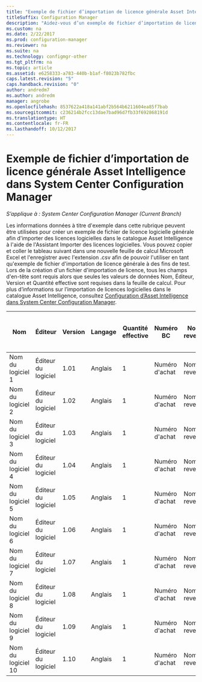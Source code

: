 ```yaml
---
title: "Exemple de fichier d’importation de licence générale Asset Intelligence"
titleSuffix: Configuration Manager
description: "Aidez-vous d’un exemple de fichier d’importation de licence générale Asset Intelligence pour importer des licences logicielles dans System Center Configuration Manager."
ms.custom: na
ms.date: 2/22/2017
ms.prod: configuration-manager
ms.reviewer: na
ms.suite: na
ms.technology: configmgr-other
ms.tgt_pltfrm: na
ms.topic: article
ms.assetid: e6258333-a783-440b-b1af-f8023b782fbc
caps.latest.revision: "5"
caps.handback.revision: "0"
author: andredm7
ms.author: andredm
manager: angrobe
ms.openlocfilehash: 8537622a418a141abf2b564b6211604ea85f7bab
ms.sourcegitcommit: c236214b2fcc13dae7bad96d7fb33f692868191d
ms.translationtype: HT
ms.contentlocale: fr-FR
ms.lasthandoff: 10/12/2017
---
```

# <a name="example-asset-intelligence-general-license-import-file-in-system-center-configuration-manager"></a>Exemple de fichier d’importation de licence générale Asset Intelligence dans System Center Configuration Manager

*S’applique à : System Center Configuration Manager (Current Branch)*

Les informations données à titre d'exemple dans cette rubrique peuvent être utilisées pour créer un exemple de fichier de licence logicielle générale afin d'importer des licences logicielles dans le catalogue Asset Intelligence à l'aide de l'Assistant Importer des licences logicielles. Vous pouvez copier et coller le tableau suivant dans une nouvelle feuille de calcul Microsoft Excel et l'enregistrer avec l'extension .csv afin de pouvoir l'utiliser en tant qu'exemple de fichier d'importation de licence générale à des fins de test. Lors de la création d'un fichier d'importation de licence, tous les champs d'en-tête sont requis alors que seules les valeurs de données Nom, Éditeur, Version et Quantité effective sont requises dans la feuille de calcul. Pour plus d’informations sur l’importation de licences logicielles dans le catalogue Asset Intelligence, consultez [Configuration d’Asset Intelligence dans System Center Configuration Manager](../../../../core/clients/manage/asset-intelligence/configuring-asset-intelligence.md).  

|Nom|Éditeur|Version|Langage|Quantité effective|Numéro BC|Nom du revendeur|Date d'achat|Achat de la prise en charge|Date d'expiration de la prise en charge|Commentaires|  
|----------|---------------|-------------|--------------|-----------------------|--------------|------------------|--------------------|----------------------|---------------------------|--------------|  
|Nom du logiciel 1|Éditeur du logiciel|1.01|Anglais|1|Numéro d'achat|Nom du revendeur|10/10/2010|0|10/10/2012|Commentaire|  
|Nom du logiciel 2|Éditeur du logiciel|1.02|Anglais|1|Numéro d'achat|Nom du revendeur|10/10/2010|0|10/10/2012|Commentaire|  
|Nom du logiciel 3|Éditeur du logiciel|1.03|Anglais|1|Numéro d'achat|Nom du revendeur|10/10/2010|0|10/10/2012|Commentaire|  
|Nom du logiciel 4|Éditeur du logiciel|1.04|Anglais|1|Numéro d'achat|Nom du revendeur|10/10/2010|0|10/10/2012|Commentaire|  
|Nom du logiciel 5|Éditeur du logiciel|1.05|Anglais|1|Numéro d'achat|Nom du revendeur|10/10/2010|0|10/10/2012|Commentaire|  
|Nom du logiciel 6|Éditeur du logiciel|1.06|Anglais|1|Numéro d'achat|Nom du revendeur|10/10/2010|0|10/10/2012|Commentaire|  
|Nom du logiciel 7|Éditeur du logiciel|1.07|Anglais|1|Numéro d'achat|Nom du revendeur|10/10/2010|0|10/10/2012|Commentaire|  
|Nom du logiciel 8|Éditeur du logiciel|1.08|Anglais|1|Numéro d'achat|Nom du revendeur|10/10/2010|0|10/10/2012|Commentaire|  
|Nom du logiciel 9|Éditeur du logiciel|1.09|Anglais|1|Numéro d'achat|Nom du revendeur|10/10/2010|0|10/10/2012|Commentaire|  
|Nom du logiciel 10|Éditeur du logiciel|1.10|Anglais|1|Numéro d'achat|Nom du revendeur|10/10/2010|0|10/10/2012|Commentaire|  
